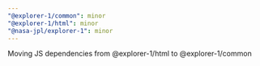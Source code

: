 ```yaml
---
"@explorer-1/common": minor
"@explorer-1/html": minor
"@nasa-jpl/explorer-1": minor
---
```


Moving JS dependencies from @explorer-1/html to @explorer-1/common

